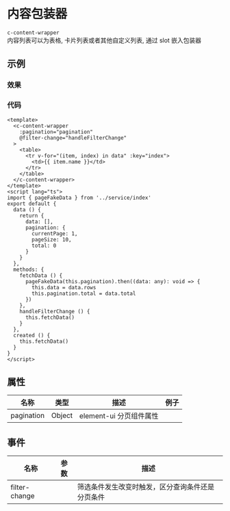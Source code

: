 # 内容包装器

`c-content-wrapper`  
内容列表可以为表格, 卡片列表或者其他自定义列表, 通过 slot 嵌入包装器

## 示例

### 效果

<ClientOnly>
<Demo>
<ContentWrapperDemo />
</Demo>
</ClientOnly>

### 代码

```vue
<template>
  <c-content-wrapper
    :pagination="pagination"
    @filter-change="handleFilterChange"
  >
    <table>
      <tr v-for="(item, index) in data" :key="index">
        <td>{{ item.name }}</td>
      </tr>
    </table>
  </c-content-wrapper>
</template>
<script lang="ts">
import { pageFakeData } from '../service/index'
export default {
  data () {
    return {
      data: [],
      pagination: {
        currentPage: 1,
        pageSize: 10,
        total: 0
      }
    }
  },
  methods: {
    fetchData () {
      pageFakeData(this.pagination).then((data: any): void => {
        this.data = data.rows
        this.pagination.total = data.total
      })
    },
    handleFilterChange () {
      this.fetchData()
    }
  },
  created () {
    this.fetchData()
  }
}
</script>
```

## 属性

| 名称       | 类型   | 描述                    | 例子 |
| ---------- | ------ | ----------------------- | ---- |
| pagination | Object | element-ui 分页组件属性 |      |

## 事件

| 名称          | 参数 | 描述                                             |
| ------------- | ---- | ------------------------------------------------ |
| filter-change |      | 筛选条件发生改变时触发，区分查询条件还是分页条件 |
